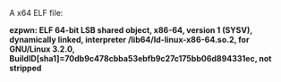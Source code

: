 A x64 ELF file:

**ezpwn: ELF 64-bit LSB shared object, x86-64, version 1 (SYSV), dynamically linked, interpreter /lib64/ld-linux-x86-64.so.2, for GNU/Linux 3.2.0, BuildID[sha1]=70db9c478cbba53ebfb9c27c175bb06d894331ec, not stripped**


